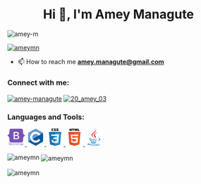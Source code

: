 <h1 align="center">Hi 👋, I'm Amey Managute</h1>
<p align="left"> <img src="https://komarev.com/ghpvc/?username=amey-m&label=Profile%20views&color=0e75b6&style=flat" alt="amey-m" /> </p>

<p align="left"> <a href="https://github.com/ryo-ma/github-profile-trophy"><img src="https://github-profile-trophy.vercel.app/?username=ameymn" alt="ameymn" /></a> </p>

- 📫 How to reach me **amey.managute@gmail.com**

<h3 align="left">Connect with me:</h3>
<p align="left">
<a href="https://linkedin.com/in/amey-managute" target="blank"><img align="center" src="https://raw.githubusercontent.com/rahuldkjain/github-profile-readme-generator/master/src/images/icons/Social/linked-in-alt.svg" alt="amey-managute" height="30" width="40" /></a>
<a href="https://instagram.com/20_amey_03" target="blank"><img align="center" src="https://raw.githubusercontent.com/rahuldkjain/github-profile-readme-generator/master/src/images/icons/Social/instagram.svg" alt="20_amey_03" height="30" width="40" /></a>
</p>

<h3 align="left">Languages and Tools:</h3>
<p align="left"> <a href="https://getbootstrap.com" target="_blank" rel="noreferrer"> <img src="https://raw.githubusercontent.com/devicons/devicon/master/icons/bootstrap/bootstrap-plain-wordmark.svg" alt="bootstrap" width="40" height="40"/> </a> <a href="https://www.cprogramming.com/" target="_blank" rel="noreferrer"> <img src="https://raw.githubusercontent.com/devicons/devicon/master/icons/c/c-original.svg" alt="c" width="40" height="40"/> </a> <a href="https://www.w3schools.com/css/" target="_blank" rel="noreferrer"> <img src="https://raw.githubusercontent.com/devicons/devicon/master/icons/css3/css3-original-wordmark.svg" alt="css3" width="40" height="40"/> </a> <a href="https://www.w3.org/html/" target="_blank" rel="noreferrer"> <img src="https://raw.githubusercontent.com/devicons/devicon/master/icons/html5/html5-original-wordmark.svg" alt="html5" width="40" height="40"/> </a> <a href="https://www.java.com" target="_blank" rel="noreferrer"> <img src="https://raw.githubusercontent.com/devicons/devicon/master/icons/java/java-original.svg" alt="java" width="40" height="40"/> </a> </p>

<p><img align="left" src="https://github-readme-stats.vercel.app/api/top-langs?username=ameymn&show_icons=true&locale=en&layout=compact" alt="ameymn" /></p>

<p>&nbsp;<img align="center" src="https://github-readme-stats.vercel.app/api?username=ameymn&show_icons=true&locale=en" alt="ameymn" /></p>

<p><img align="center" src="https://github-readme-streak-stats.herokuapp.com/?user=ameymn&" alt="ameymn" /></p>

